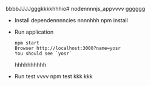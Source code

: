 bbbbJJJJgggkkkkhhhio# nodennnnjs_appvvvv
gggggg
* Install dependennnncies
  nnnnhhh
      npm install

* Run application

      npm start
      Browser http://localhost:3000?name=yosr
      You should see `yosr`
    hhhhhhhhhh
* Run test
  vvvv
      npm test
kkk
kkk
